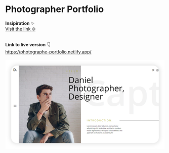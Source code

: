 # Photographer Portfolio

**Insipiration** ✨<br>
[ Visit the link 🌐](https://dribbble.com/shots/2977280-AI-Freelancer-Site)
<br><br>

**Link to live version** 👇 <br>
https://photographe-portfolio.netlify.app/<br><br>
[![](images/screenshot.PNG)](https://photographe-portfolio.netlify.app/)

